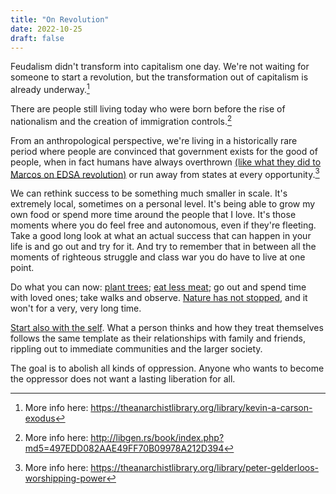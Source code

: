 ```yaml
---
title: "On Revolution"
date: 2022-10-25
draft: false
---
```


Feudalism didn't transform into capitalism one day.
We're not waiting for someone to start a revolution, but
the transformation out of capitalism is already underway.[^revolution]

[^revolution]: More info here: https://theanarchistlibrary.org/library/kevin-a-carson-exodus

There are people still living today
who were born before the rise of nationalism
and the creation of immigration controls.[^home]

[^home]: More info here: http://libgen.rs/book/index.php?md5=497EDD082AAE49FF70B09978A212D394

From an anthropological perspective,
we're living in a historically rare period
where people are convinced that government exists for the good of people,
when in fact humans have always overthrown
[(like what they did to Marcos on EDSA revolution)](/edsa-revolution)
or run away from states at every opportunity.[^power]

[^power]: More info here: https://theanarchistlibrary.org/library/peter-gelderloos-worshipping-power

We can rethink success to be something much smaller in scale.
It's extremely local, sometimes on a personal level.
It's being able to grow my own food
or spend more time around the people that I love.
It's those moments where you do feel free and autonomous,
even if they're fleeting.
Take a good long look at what an actual success
that can happen in your life is and go out and try for it.
And try to remember that in between all the moments
of righteous struggle and class war you do have to live at one point.

Do what you can now:
[plant trees](/social-ecology);
[eat less meat](/veganism);
go out and spend time with loved ones;
take walks and observe.
[Nature has not stopped](/solarpunk),
and it won't for a very, very long time.

[Start also with the self](/health).
What a person thinks and how they treat themselves
follows the same template as their relationships
with family and friends,
rippling out to immediate communities and the larger society.

The goal is to abolish all kinds of oppression. Anyone who wants to
become the oppressor does not want a lasting liberation for all.
